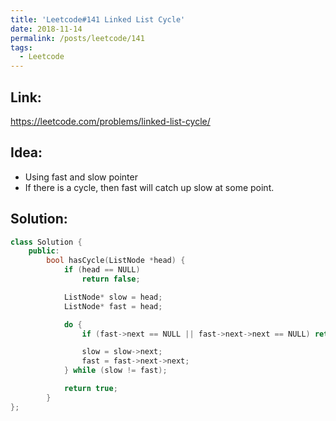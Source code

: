 ```yaml
---
title: 'Leetcode#141 Linked List Cycle'
date: 2018-11-14
permalink: /posts/leetcode/141
tags:
  - Leetcode
---
```

## Link: ##
https://leetcode.com/problems/linked-list-cycle/

## Idea: ##
- Using fast and slow pointer
- If there is a cycle, then fast will catch up slow at some point.

## Solution: ##
```cpp
class Solution {
    public:
        bool hasCycle(ListNode *head) {
            if (head == NULL)
                return false;

            ListNode* slow = head;
            ListNode* fast = head;

            do {
                if (fast->next == NULL || fast->next->next == NULL) return false;

                slow = slow->next;
                fast = fast->next->next;
            } while (slow != fast);

            return true;
        }
};
```
